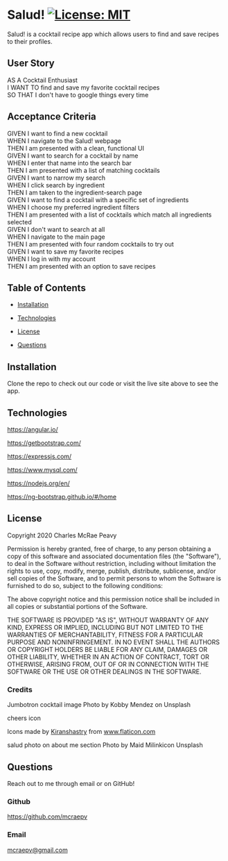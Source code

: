 # Salud! [![License: MIT](https://img.shields.io/badge/License-MIT-yellow.svg)](https://opensource.org/licenses/MIT)

Salud! is a cocktail recipe app which allows users to find and save recipes to
their profiles.

## User Story

AS A Cocktail Enthusiast  
I WANT TO find and save my favorite cocktail recipes  
SO THAT I don't have to google things every time

## Acceptance Criteria

GIVEN I want to find a new cocktail  
WHEN I navigate to the Salud! webpage  
THEN I am presented with a clean, functional UI  
GIVEN I want to search for a cocktail by name  
WHEN I enter that name into the search bar  
THEN I am presented with a list of matching cocktails  
GIVEN I want to narrow my search  
WHEN I click search by ingredient  
THEN I am taken to the ingredient-search page  
GIVEN I want to find a cocktail with a specific set of ingredients  
WHEN I choose my preferred ingredient filters  
THEN I am presented with a list of cocktails which match all ingredients selected  
GIVEN I don't want to search at all  
WHEN I navigate to the main page  
THEN I am presented with four random cocktails to try out  
GIVEN I want to save my favorite recipes  
WHEN I log in with my account  
THEN I am presented with an option to save recipes

## Table of Contents

- [Installation](#installation)

- [Technologies](#technologies)

- [License](#license)

- [Questions](#questions)

## Installation

Clone the repo to check out our code or visit the live site above to see the
app.

## Technologies

https://angular.io/

https://getbootstrap.com/

https://expressjs.com/

https://www.mysql.com/

https://nodejs.org/en/

https://ng-bootstrap.github.io/#/home

## License

Copyright 2020 Charles McRae Peavy

Permission is hereby granted, free of charge, to any person obtaining a copy of
this software and associated documentation files (the "Software"), to deal in
the Software without restriction, including without limitation the rights to
use, copy, modify, merge, publish, distribute, sublicense, and/or sell copies of
the Software, and to permit persons to whom the Software is furnished to do so,
subject to the following conditions:

The above copyright notice and this permission notice shall be included in all
copies or substantial portions of the Software.

THE SOFTWARE IS PROVIDED "AS IS", WITHOUT WARRANTY OF ANY KIND, EXPRESS OR
IMPLIED, INCLUDING BUT NOT LIMITED TO THE WARRANTIES OF MERCHANTABILITY, FITNESS
FOR A PARTICULAR PURPOSE AND NONINFRINGEMENT. IN NO EVENT SHALL THE AUTHORS OR
COPYRIGHT HOLDERS BE LIABLE FOR ANY CLAIM, DAMAGES OR OTHER LIABILITY, WHETHER
IN AN ACTION OF CONTRACT, TORT OR OTHERWISE, ARISING FROM, OUT OF OR IN
CONNECTION WITH THE SOFTWARE OR THE USE OR OTHER DEALINGS IN THE SOFTWARE.

### Credits

Jumbotron cocktail image
Photo by Kobby Mendez on Unsplash

cheers icon

<div>Icons made by <a href="https://www.flaticon.com/authors/kiranshastry" title="Kiranshastry">Kiranshastry</a> from <a href="https://www.flaticon.com/" title="Flaticon">www.flaticon.com</a></div>

salud photo on about me section
Photo by Maid Milinkicon Unsplash

## Questions

Reach out to me through email or on GitHub!

### Github

https://github.com/mcraepv

### Email

mcraepv@gmail.com
